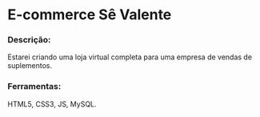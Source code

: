 # E-commerce Sê Valente

### Descrição:
Estarei criando uma loja virtual completa para uma empresa de vendas de suplementos.

### Ferramentas:
HTML5, CSS3, JS, MySQL.
